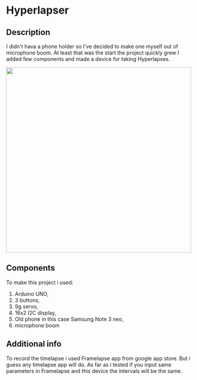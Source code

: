# Hyperlapser
## Description
I didn't hava a phone holder so I've decided to make one myself out of microphone boom.
At least that was the start the project quickly grew I added few components and made a device for taking Hyperlapses.

<img src="Images/outputHyperlapser.gif" width="500">

## Components 
To make this project i used:
1. Arduino UNO,
2. 3 buttons,
3. 9g servo,
4. 16x2 I2C display,
5. Old phone in this case Samsung Note 3 neo,
6. microphone boom

## Additional info
To record the timelapse i used Framelapse app from google app store. But i guess any timelapse app will do. As far as i tested if you input same parameters in Framelapse and this device the intervals will be the same.
